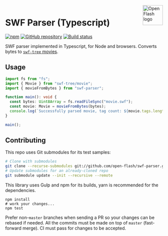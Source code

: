 <a href="https://github.com/open-flash/open-flash">
    <img src="https://raw.githubusercontent.com/open-flash/open-flash/master/logo.png"
    alt="Open Flash logo" title="Open Flash" align="right" width="64" height="64" />
</a>

# SWF Parser (Typescript)

[![npm](https://img.shields.io/npm/v/swf-parser.svg)](https://www.npmjs.com/package/swf-parser)
[![GitHub repository](https://img.shields.io/badge/Github-open--flash%2Fswf--parser-blue.svg)](https://github.com/open-flash/swf-parser)
[![Build status](https://img.shields.io/travis/open-flash/swf-parser/master.svg)](https://travis-ci.org/open-flash/swf-parser)

SWF parser implemented in Typescript, for Node and browsers.
Converts bytes to [`swf-tree` movies][swf-tree].

## Usage

```typescript
import fs from "fs";
import { Movie } from "swf-tree/movie";
import { movieFromBytes } from "swf-parser";

function main(): void {
  const bytes: Uint8Array = fs.readFileSync("movie.swf");
  const movie: Movie = movieFromBytes(bytes);
  console.log(`Successfully parsed movie, tag count: ${movie.tags.length}`);
}

main();
```

## Contributing

This repo uses Git submodules for its test samples:

```sh
# Clone with submodules
git clone --recurse-submodules git://github.com/open-flash/swf-parser.git
# Update submodules for an already-cloned repo
git submodule update --init --recursive --remote
```

This library uses Gulp and npm for its builds, yarn is recommended for the
dependencies.

```
npm install
# work your changes...
npm test
```

Prefer non-`master` branches when sending a PR so your changes can be rebased if
needed. All the commits must be made on top of `master` (fast-forward merge).
CI must pass for changes to be accepted.

[swf-tree]: https://github.com/open-flash/swf-tree

